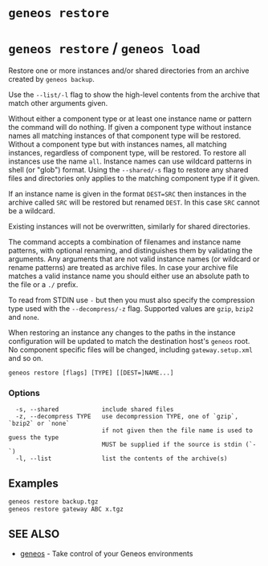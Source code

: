 # `geneos restore`

# `geneos restore` / `geneos load`

Restore one or more instances and/or shared directories from an archive created by `geneos backup`.

Use the `--list/-l` flag to show the high-level contents from the archive that match other arguments given.

Without either a component type or at least one instance name or pattern the command will do nothing. If given a component type without instance names all matching instances of that component type will be restored. Without a component type but with instances names, all matching instances, regardless of component type, will be restored. To restore all instances use the name `all`. Instance names can use wildcard patterns in shell (or "glob") format. Using the `--shared/-s` flag to restore any shared files and directories only applies to the matching component type if it given.

If an instance name is given in the format `DEST=SRC` then instances in the archive called `SRC` will be restored but renamed `DEST`. In this case `SRC` cannot be a wildcard.

Existing instances will not be overwritten, similarly for shared directories.

The command accepts a combination of filenames and instance name patterns, with optional renaming, and distinguishes them by validating the arguments. Any arguments that are not valid instance names (or wildcard or rename patterns) are treated as archive files. In case your archive file matches a valid instance name you should either use an absolute path to the file or a `./` prefix.

To read from STDIN use `-` but then you must also specify the compression type used with the `--decompress/-z` flag. Supported values are `gzip`, `bzip2` and `none`.

When restoring an instance any changes to the paths in the instance configuration will be updated to match the destination host's `geneos` root. No component specific files will be changed, including `gateway.setup.xml` and so on.

```text
geneos restore [flags] [TYPE] [[DEST=]NAME...]
```

### Options

```text
  -s, --shared            include shared files
  -z, --decompress TYPE   use decompression TYPE, one of `gzip`, `bzip2` or `none`
                          if not given then the file name is used to guess the type
                          MUST be supplied if the source is stdin (`-`)
  -l, --list              list the contents of the archive(s)
```

## Examples

```bash
geneos restore backup.tgz
geneos restore gateway ABC x.tgz

```

## SEE ALSO

* [geneos](geneos.md)	 - Take control of your Geneos environments
